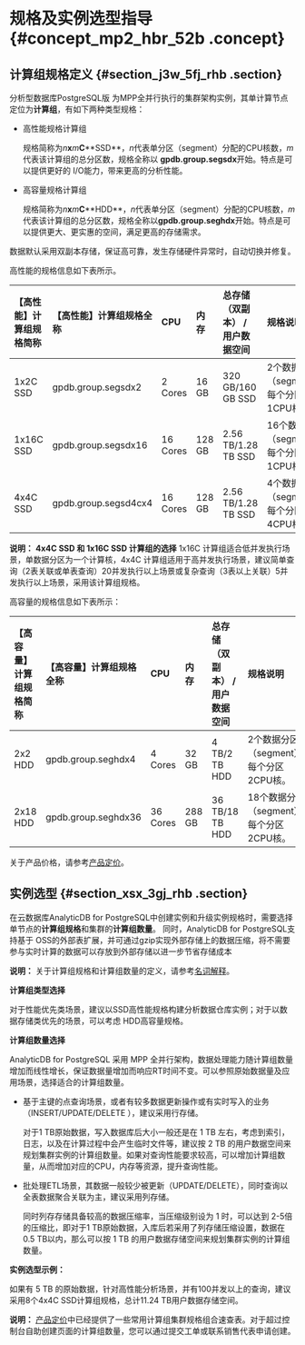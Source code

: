 # 规格及实例选型指导 {#concept_mp2_hbr_52b .concept}

## 计算组规格定义 {#section_j3w_5fj_rhb .section}

分析型数据库PostgreSQL版 为MPP全并行执行的集群架构实例，其单计算节点定位为**计算组**，有如下两种类型规格：

-   高性能规格计算组

    规格简称为*n***x***m***C****SSD**，*n*代表单分区（segment）分配的CPU核数，*m*代表该计算组的总分区数，规格全称以 **gpdb.group.segsdx**开始。特点是可以提供更好的 I/O能力，带来更高的分析性能。

-   高容量规格计算组

    规格简称为*n***x***m***C****HDD**，*n*代表单分区（segment）分配的CPU核数，*m*代表该计算组的总分区数，规格全称以**gpdb.group.seghdx**开始。特点是可以提供更大、更实惠的空间，满足更高的存储需求。


数据默认采用双副本存储，保证高可靠，发生存储硬件异常时，自动切换并修复。

高性能的规格信息如下表所示。

|【高性能】计算组规格简称|【高性能】计算组规格全称|CPU|内存|总存储（双副本） / 用户数据空间|规格说明|
|:-----------|:-----------|:--|:-|:----------------|:---|
|1x2C SSD|gpdb.group.segsdx2|2 Cores|16 GB|320 GB/160 GB SSD|2个数据分区（segment），每个分区1CPU核。|
|1x16C SSD|gpdb.group.segsdx16|16 Cores|128 GB|2.56 TB/1.28 TB SSD|16个数据分区（segment），每个分区1CPU核。|
|4x4C SSD|gpdb.group.segsd4cx4|16 Cores|128 GB|2.56 TB/1.28 TB SSD|4个数据分区（segment），每个分区4CPU核。|

**说明：** **4x4C SSD 和 1x16C SSD 计算组的选择** 1x16C 计算组适合低并发执行场景，单数据分区为一个计算核，4x4C 计算组适用于高并发执行场景，建议简单查询（2表关联或单表查询）20并发执行以上场景或复杂查询（3表以上关联）5并发执行以上场景，采用该计算组规格。

高容量的规格信息如下表所示：

|【高容量】计算组规格简称|【高容量】计算组规格全称|CPU|内存|总存储（双副本） / 用户数据空间|规格说明|
|:-----------|:-----------|:--|:-|:----------------|:---|
|2x2 HDD|gpdb.group.seghdx4|4 Cores|32 GB|4 TB/2 TB HDD|2个数据分区（segment），每个分区2CPU核。|
|2x18 HDD|gpdb.group.seghdx36|36 Cores|288 GB|36 TB/18 TB HDD|18个数据分区（segment），每个分区2CPU核。|

关于产品价格，请参考[产品定价](../../../../cn.zh-CN/产品定价/产品定价.md#)。

## 实例选型 {#section_xsx_3gj_rhb .section}

在云数据库AnalyticDB for PostgreSQL中创建实例和升级实例规格时，需要选择单节点的**计算组规格**和集群的**计算组数量**。 同时，AnalyticDB for PostgreSQL支持基于 OSS的外部表扩展，并可通过gzip实现外部存储上的数据压缩，将不需要参与实时计算的数据可以存放到外部存储以进一步节省存储成本

**说明：** 关于计算组规格和计算组数量的定义，请参考[名词解释](cn.zh-CN/产品简介/名词解释.md#)。

**计算组类型选择**

对于性能优先类场景，建议以SSD高性能规格构建分析数据仓库实例；对于以数据存储类优先的场景，可以考虑 HDD高容量规格。

**计算组数量选择**

AnalyticDB for PostgreSQL 采用 MPP 全并行架构，数据处理能力随计算组数量增加而线性增长，保证数据量增加而响应RT时间不变。可以参照原始数据量及应用场景，选择适合的计算组数量。

-   基于主键的点查询场景，或者有较多数据更新操作或有实时写入的业务 （INSERT/UPDATE/DELETE ），建议采用行存储。

    对于1 TB原始数据，写入数据库后大小一般还是在 1 TB 左右，考虑到索引，日志，以及在计算过程中会产生临时文件等，建议按 2 TB 的用户数据空间来规划集群实例的计算组数量。如果对查询性能要求较高，可以增加计算组数量，从而增加对应的CPU，内存等资源，提升查询性能。

-   批处理ETL场景，其数据一般较少被更新（UPDATE/DELETE），同时查询以全表数据聚合关联为主，建议采用列存储。

    同时列存存储具备较高的数据压缩率，当压缩级别设为 1 时，可以达到 2-5倍的压缩比，即对于1 TB原始数据，入库后若采用了列存储压缩设置，数据在0.5 TB以内，那么可以按 1 TB 的用户数据存储空间来规划集群实例的计算组数量。


**实例选型示例：**

如果有 5 TB 的原始数据，针对高性能分析场景，并有100并发以上的查询，建议采用8个4x4C SSD计算组规格，总计11.24 TB用户数据存储空间。

**说明：** [产品定价](https://www.aliyun.com/price/product#/gpdb/detail)中已经提供了一些常用计算组集群规格组合速查表。对于超过控制台自助创建页面的计算组数量，您可以通过提交工单或联系销售代表申请创建。


